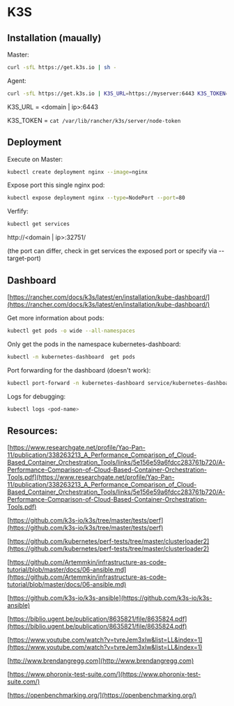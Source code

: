 # K3S
## Installation (maually)
Master:
```bash
curl -sfL https://get.k3s.io | sh -
```

Agent:
```bash
curl -sfL https://get.k3s.io | K3S_URL=https://myserver:6443 K3S_TOKEN=mynodetoken sh -
```

K3S_URL = <domain | ip>:6443

K3S_TOKEN = `cat /var/lib/rancher/k3s/server/node-token`

## Deployment
Execute on Master:
```bash
kubectl create deployment nginx --image=nginx 
```

Expose port this single nginx pod:
```bash
kubectl expose deployment nginx --type=NodePort --port=80
```

Verfify:
```bash
kubectl get services
```

http://<domain | ip>:32751/

(the port can differ, check in get services the exposed port or specify via --target-port)

## Dashboard
[https://rancher.com/docs/k3s/latest/en/installation/kube-dashboard/](https://rancher.com/docs/k3s/latest/en/installation/kube-dashboard/)

Get more information about pods:
```bash
kubectl get pods -o wide --all-namespaces
```

Only get the pods in the namespace kubernetes-dashboard:
```bash
kubectl -n kubernetes-dashboard  get pods
```

Port forwarding for the dashboard (doesn't work):
```bash
kubectl port-forward -n kubernetes-dashboard service/kubernetes-dashboard 8080:443
```

Logs for debugging:
```bash
kubectl logs <pod-name>
```

## Resources:
[https://www.researchgate.net/profile/Yao-Pan-11/publication/338263213_A_Performance_Comparison_of_Cloud-Based_Container_Orchestration_Tools/links/5e156e59a6fdcc283761b720/A-Performance-Comparison-of-Cloud-Based-Container-Orchestration-Tools.pdf](https://www.researchgate.net/profile/Yao-Pan-11/publication/338263213_A_Performance_Comparison_of_Cloud-Based_Container_Orchestration_Tools/links/5e156e59a6fdcc283761b720/A-Performance-Comparison-of-Cloud-Based-Container-Orchestration-Tools.pdf)

[https://github.com/k3s-io/k3s/tree/master/tests/perf](https://github.com/k3s-io/k3s/tree/master/tests/perf)

[https://github.com/kubernetes/perf-tests/tree/master/clusterloader2](https://github.com/kubernetes/perf-tests/tree/master/clusterloader2)

[https://github.com/Artemmkin/infrastructure-as-code-tutorial/blob/master/docs/06-ansible.md](https://github.com/Artemmkin/infrastructure-as-code-tutorial/blob/master/docs/06-ansible.md)

[https://github.com/k3s-io/k3s-ansible](https://github.com/k3s-io/k3s-ansible)

[https://biblio.ugent.be/publication/8635821/file/8635824.pdf](https://biblio.ugent.be/publication/8635821/file/8635824.pdf)

[https://www.youtube.com/watch?v=tvreJem3xIw&list=LL&index=1](https://www.youtube.com/watch?v=tvreJem3xIw&list=LL&index=1)

[http://www.brendangregg.com](http://www.brendangregg.com)

[https://www.phoronix-test-suite.com/](https://www.phoronix-test-suite.com/)

[https://openbenchmarking.org/](https://openbenchmarking.org/)